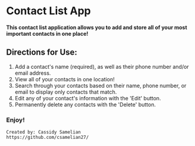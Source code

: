 # Contact List App

**This contact list application allows you to add and store all of your most important contacts in one place!**

## Directions for Use:
1. Add a contact's name (required), as well as their phone number and/or email address.
2. View all of your contacts in one location!
3. Search through your contacts based on their name, phone number, or email to display only contacts that match.
4. Edit any of your contact's information with the 'Edit' button.
5. Permanently delete any contacts with the 'Delete' button.

### Enjoy!
    Created by: Cassidy Samelian
    https://github.com/csamelian27/
